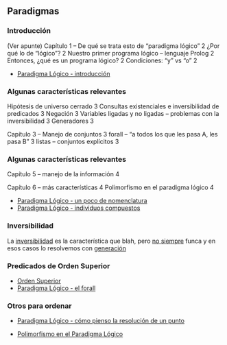 Paradigmas
----------

### Introducción

(Ver apunte) Capítulo 1 – De qué se trata esto de “paradigma lógico” 2 ¿Por qué lo de “lógico”? 2 Nuestro primer programa lógico – lenguaje Prolog 2 Entonces, ¿qué es un programa lógico? 2 Condiciones: “y” vs “o” 2

-   [Paradigma Lógico - introducción](paradigma-logico---introduccion.md)

### Algunas características relevantes

Hipótesis de universo cerrado 3 Consultas existenciales e inversibilidad de predicados 3 Negación 3 Variables ligadas y no ligadas – problemas con la inversibilidad 3 Generadores 3

Capítulo 3 – Manejo de conjuntos 3 forall – “a todos los que les pasa A, les pasa B” 3 listas – conjuntos explícitos 3

### Algunas características relevantes

Capítulo 5 – manejo de la información 4

Capítulo 6 – más características 4 Polimorfismo en el paradigma lógico 4

-   [Paradigma Lógico - un poco de nomenclatura](paradigma-logico---un-poco-de-nomenclatura.md)
-   [Paradigma Lógico - individuos compuestos](paradigma-logico---individuos-compuestos.md)

### Inversibilidad

La [inversibilidad](paradigma-logico---inversibilidad.md) es la característica que blah, pero [no siempre](paradigma-logico---casos-de-no-inversibilidad.md) funca y en esos casos lo resolvemos con [generación](paradigma-logico---generacion.md)

### Predicados de Orden Superior

-   [Orden Superior](orden-superior.md)
-   [Paradigma Lógico - el forall](paradigma-logico---el-forall.md)

### Otros para ordenar

-   [Paradigma Lógico - cómo pienso la resolución de un punto](paradigma-logico---como-pienso-la-resolucion-de-un-punto.md)

<!-- -->

-   [Polimorfismo en el Paradigma Lógico](polimorfismo-en-el-paradigma-logico.md)

